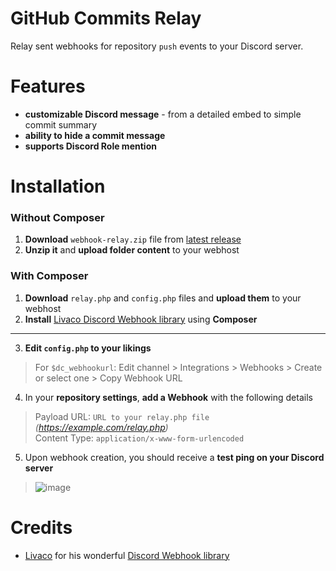 # GitHub Commits Relay
Relay sent webhooks for repository `push` events to your Discord server.

# Features
- **customizable Discord message** - from a detailed embed to simple commit summary
- **ability to hide a commit message**
- **supports Discord Role mention**

# Installation
### Without Composer
1. **Download** ``webhook-relay.zip`` file from [latest release](https://github.com/dotCore-off/webhook-relay/releases/download/1.0/webhook-relay.zip)
2. **Unzip it** and **upload folder content** to your webhost

### With Composer
1. **Download** ``relay.php`` and ``config.php`` files and **upload them** to your webhost
2. **Install** [Livaco Discord Webhook library](https://github.com/LivacoNew/EasyDiscordWebhook) using **Composer**

---

3. **Edit ``config.php`` to your likings**
> For ``$dc_webhookurl``: Edit channel > Integrations > Webhooks > Create or select one > Copy Webhook URL
4. In your **repository settings**, **add a Webhook** with the following details
> Payload URL: `URL to your relay.php file` *(https://example.com/relay.php)*  
> Content Type: `application/x-www-form-urlencoded`
5. Upon webhook creation, you should receive a **test ping on your Discord server**
> ![image](https://user-images.githubusercontent.com/64563384/223610428-4b47fafd-1f90-4e71-b515-7093bf83edb1.png)

# Credits
- [Livaco](https://github.com/LivacoNew) for his wonderful [Discord Webhook library](https://github.com/LivacoNew/EasyDiscordWebhook)